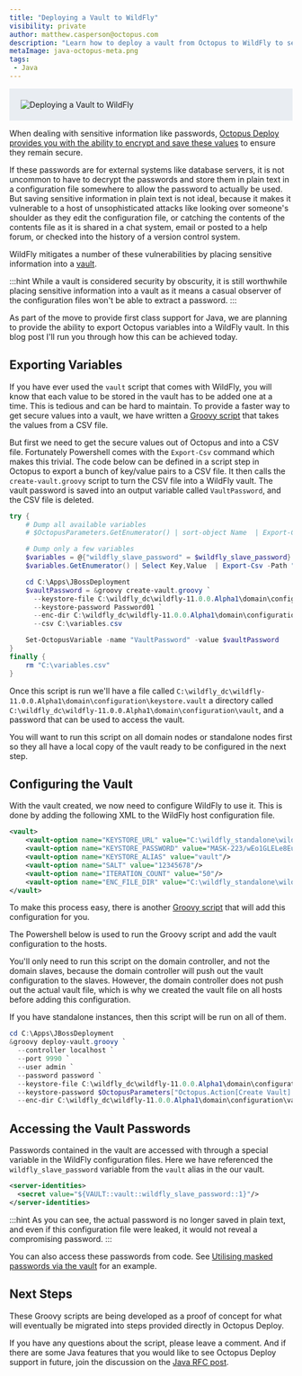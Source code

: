 ```yaml
---
title: "Deploying a Vault to WildFly"
visibility: private
author: matthew.casperson@octopus.com
description: "Learn how to deploy a vault from Octopus to WildFly to secure passwords in configuration files"
metaImage: java-octopus-meta.png
tags:
 - Java
---
```


<div style="background-color:#e9edf2;">
<img style="display:block; margin: 0 auto; padding: 20px 0 20px 20px;" alt="Deploying a Vault to WildFly" src="https://i.octopus.com/blog/2017-06/java-octopus.png" />
</div>

When dealing with sensitive information like passwords, [Octopus Deploy provides you with the ability to encrypt and save these values](https://octopus.com/docs/deploying-applications/variables/sensitive-variables) to ensure they remain secure.

If these passwords are for external systems like database servers, it is not uncommon to have to decrypt the passwords and store them in plain text in a configuration file somewhere to allow the password to actually be used. But saving sensitive information in plain text is not ideal, because it makes it vulnerable to a host of unsophisticated attacks like looking over someone's shoulder as they edit the configuration file, or catching the contents of the contents file as it is shared in a chat system, email or posted to a help forum, or checked into the history of a version control system.

WildFly mitigates a number of these vulnerabilities by placing sensitive information into a [vault](https://developer.jboss.org/wiki/JBossAS7SecuringPasswords).

:::hint
While a vault is considered security by obscurity, it is still worthwhile placing sensitive information into a vault as it means a casual observer of the configuration files won't be able to extract a password.
:::

As part of the move to provide first class support for Java, we are planning to provide the ability to export Octopus variables into a WildFly vault. In this blog post I'll run you through how this can be achieved today.

## Exporting Variables

If you have ever used the `vault` script that comes with WildFly, you will know that each value to be stored in the vault has to be added one at a time. This is tedious and can be hard to maintain. To provide a faster way to get secure values into a vault, we have written a [Groovy script](https://github.com/OctopusDeploy/JBossDeployment/blob/master/create-vault.groovy) that takes the values from a CSV file.

But first we need to get the secure values out of Octopus and into a CSV file. Fortunately Powershell comes with the `Export-Csv` command which makes this trivial. The code below can be defined in a script step in Octopus to export a bunch of key/value pairs to a CSV file. It then calls the `create-vault.groovy` script to turn the CSV file into a WildFly vault. The vault password is saved into an output variable called `VaultPassword`, and the CSV file is deleted.

```powershell
try {
    # Dump all available variables
    # $OctopusParameters.GetEnumerator() | sort-object Name  | Export-Csv -Path "C:\variables.csv"

    # Dump only a few variables
    $variables = @{"wildfly_slave_password" = $wildfly_slave_password}
    $variables.GetEnumerator() | Select Key,Value  | Export-Csv -Path "C:\variables.csv"

    cd C:\Apps\JBossDeployment
    $vaultPassword = &groovy create-vault.groovy `
      --keystore-file C:\wildfly_dc\wildfly-11.0.0.Alpha1\domain\configuration\keystore.vault `
      --keystore-password Password01 `
      --enc-dir C:\wildfly_dc\wildfly-11.0.0.Alpha1\domain\configuration\vault `
      --csv C:\variables.csv

    Set-OctopusVariable -name "VaultPassword" -value $vaultPassword
}
finally {
    rm "C:\variables.csv"
}
```

Once this script is run we'll have a file called `C:\wildfly_dc\wildfly-11.0.0.Alpha1\domain\configuration\keystore.vault` a directory called `C:\wildfly_dc\wildfly-11.0.0.Alpha1\domain\configuration\vault`, and a password that can be used to access the vault.

You will want to run this script on all domain nodes or standalone nodes first so they all have a local copy of the vault ready to be configured in the next step.

## Configuring the Vault

With the vault created, we now need to configure WildFly to use it. This is done by adding the following XML to the WildFly host configuration file.

```xml
<vault>
    <vault-option name="KEYSTORE_URL" value="C:\wildfly_standalone\wildfly-11.0.0.Alpha1\standalone\configuration\keystore.vault"/>
    <vault-option name="KEYSTORE_PASSWORD" value="MASK-223/wEo1GLELe8EuQa5u20"/>
    <vault-option name="KEYSTORE_ALIAS" value="vault"/>
    <vault-option name="SALT" value="12345678"/>
    <vault-option name="ITERATION_COUNT" value="50"/>
    <vault-option name="ENC_FILE_DIR" value="C:\wildfly_standalone\wildfly-11.0.0.Alpha1\standalone\configuration\vault\/"/>
</vault>
```

To make this process easy, there is another [Groovy script](https://github.com/OctopusDeploy/JBossDeployment/blob/master/deploy-vault.groovy) that will add this configuration for you.

The Powershell below is used to run the Groovy script and add the vault configuration to the hosts.

You'll only need to run this script on the domain controller, and not the domain slaves, because the domain controller will push out the vault configuration to the slaves. However, the domain controller does not push out the actual vault file, which is why we created the vault file on all hosts before adding this configuration.

If you have standalone instances, then this script will be run on all of them.

```powershell
cd C:\Apps\JBossDeployment
&groovy deploy-vault.groovy `
  --controller localhost `
  --port 9990 `
  --user admin `
  --password password `
  --keystore-file C:\wildfly_dc\wildfly-11.0.0.Alpha1\domain\configuration\keystore.vault `
  --keystore-password $OctopusParameters["Octopus.Action[Create Vault].Output.VaultPassword"] `
  --enc-dir C:\wildfly_dc\wildfly-11.0.0.Alpha1\domain\configuration\vault
```

## Accessing the Vault Passwords

Passwords contained in the vault are accessed with through a special variable in the WildFly configuration files. Here we have referenced the `wildfly_slave_password` variable from the `vault` alias in the our vault.

```xml
<server-identities>
  <secret value="${VAULT::vault::wildfly_slave_password::1}"/>
</server-identities>
```

:::hint
As you can see, the actual password is no longer saved in plain text, and even if this configuration file were leaked, it would not reveal a compromising password.
:::

You can also access these passwords from code. See [Utilising masked passwords via the vault](https://developer.jboss.org/wiki/AS7UtilisingMaskedPasswordsViaTheVault) for an example.

## Next Steps
These Groovy scripts are being developed as a proof of concept for what will eventually be migrated into steps provided directly in Octopus Deploy.

If you have any questions about the script, please leave a comment. And if there are some Java features that you would like to see Octopus Deploy  support in future, join the discussion on the [Java RFC post](https://octopus.com/blog/java-rfc).
